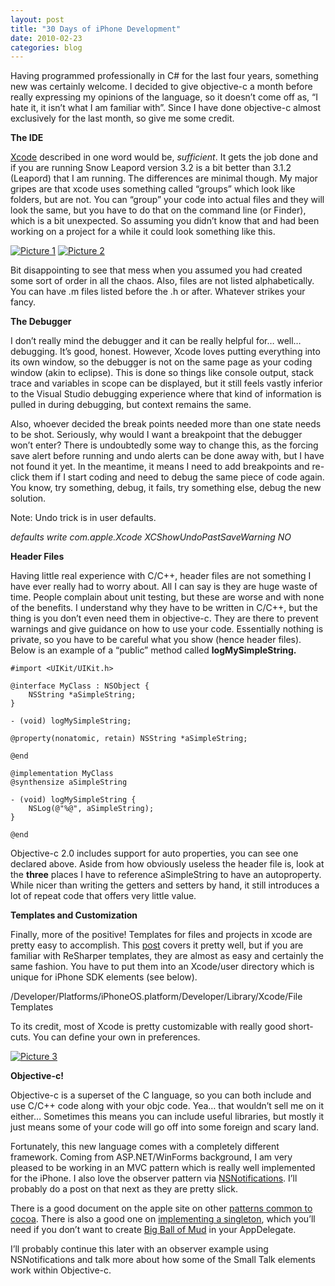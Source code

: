 ```yaml
---
layout: post
title: "30 Days of iPhone Development"
date: 2010-02-23
categories: blog
---
```


Having programmed professionally in C# for the last four years, something new was certainly welcome. I decided to give objective-c a month before really expressing my opinions of the language, so it doesn’t come off as, “I hate it, it isn’t what I am familiar with”. Since I have done objective-c almost exclusively for the last month, so give me some credit.

**The IDE**

[Xcode](http://developer.apple.com/tools/xcode/) described in one word would be, _sufficient_. It gets the job done and if you are running Snow Leapord version 3.2 is a bit better than 3.1.2 (Leapord) that I am running. The differences are minimal though. My major gripes are that xcode uses something called “groups” which look like folders, but are not. You can “group” your code into actual files and they will look the same, but you have to do that on the command line (or Finder), which is a bit unexpected. So assuming you didn’t know that and had been working on a project for a while it could look something like this.

[![Picture 1](http://lh6.ggpht.com/_VrsVJGFhz4c/S4TCpqBDzoI/AAAAAAAABvY/5CFPqRvNMjE/Picture%201_thumb%5B10%5D.png?imgmax=800 "Picture 1")](http://lh6.ggpht.com/_VrsVJGFhz4c/S4TCpMJNpxI/AAAAAAAABvU/-qMlZuFl_-M/s1600-h/Picture%201%5B14%5D.png) [![Picture 2](http://lh4.ggpht.com/_VrsVJGFhz4c/S4TCtdda0wI/AAAAAAAABvg/J9c0y8Oca5A/Picture%202_thumb%5B6%5D.png?imgmax=800 "Picture 2")](http://lh4.ggpht.com/_VrsVJGFhz4c/S4TCrPo3vNI/AAAAAAAABvc/jUhicZg0iGM/s1600-h/Picture%202%5B10%5D.png)

Bit disappointing to see that mess when you assumed you had created some sort of order in all the chaos. Also, files are not listed alphabetically. You can have .m files listed before the .h or after. Whatever strikes your fancy.

**The Debugger**

I don’t really mind the debugger and it can be really helpful for… well… debugging. It’s good, honest. However, Xcode loves putting everything into its own window, so the debugger is not on the same page as your coding window (akin to eclipse). This is done so things like console output, stack trace and variables in scope can be displayed, but it still feels vastly inferior to the Visual Studio debugging experience where that kind of information is pulled in during debugging, but context remains the same.

Also, whoever decided the break points needed more than one state needs to be shot. Seriously, why would I want a breakpoint that the debugger won’t enter? There is undoubtedly some way to change this, as the forcing save alert before running and undo alerts can be done away with, but I have not found it yet. In the meantime, it means I need to add breakpoints and re-click them if I start coding and need to debug the same piece of code again. You know, try something, debug, it fails, try something else, debug the new solution.

Note: Undo trick is in user defaults.

_defaults write com.apple.Xcode XCShowUndoPastSaveWarning NO_

**Header Files**

Having little real experience with C/C++, header files are not something I have ever really had to worry about. All I can say is they are huge waste of time. People complain about unit testing, but these are worse and with none of the benefits. I understand why they have to be written in C/C++, but the thing is you don’t even need them in objective-c. They are there to prevent warnings and give guidance on how to use your code. Essentially nothing is private, so you have to be careful what you show (hence header files). Below is an example of a “public” method called **logMySimpleString.**

```
#import <UIKit/UIKit.h>

@interface MyClass : NSObject {
	NSString *aSimpleString;
}

- (void) logMySimpleString;

@property(nonatomic, retain) NSString *aSimpleString;

@end

@implementation MyClass
@synthensize aSimpleString

- (void) logMySimpleString {
	NSLog(@"%@", aSimpleString);
}

@end
```

Objective-c 2.0 includes support for auto properties, you can see one declared above. Aside from how obviously useless the header file is, look at the **three** places I have to reference aSimpleString to have an autoproperty. While nicer than writing the getters and setters by hand, it still introduces a lot of repeat code that offers very little value.

**Templates and Customization**

Finally, more of the positive! Templates for files and projects in xcode are pretty easy to accomplish. This [post](http://blog.highorderbit.com/2009/03/15/customizing-xcode-cocoa-touch-file-templates/) covers it pretty well, but if you are familiar with ReSharper templates, they are almost as easy and certainly the same fashion. You have to put them into an Xcode/user directory which is unique for iPhone SDK elements (see below).

/Developer/Platforms/iPhoneOS.platform/Developer/Library/Xcode/File Templates

To its credit, most of Xcode is pretty customizable with really good short-cuts. You can define your own in preferences.

[![Picture 3](http://lh4.ggpht.com/_VrsVJGFhz4c/S4TCvBAD4dI/AAAAAAAABvo/ac2dhucen-E/Picture%203_thumb%5B1%5D.png?imgmax=800 "Picture 3")](http://lh6.ggpht.com/_VrsVJGFhz4c/S4TCt7_asTI/AAAAAAAABvk/qp9RZpVZ-Ek/s1600-h/Picture%203%5B3%5D.png)

**Objective-c!**

Objective-c is a superset of the C language, so you can both include and use C/C++ code along with your objc code. Yea… that wouldn’t sell me on it either… Sometimes this means you can include useful libraries, but mostly it just means some of your code will go off into some foreign and scary land.

Fortunately, this new language comes with a completely different framework. Coming from ASP.NET/WinForms background, I am very pleased to be working in an MVC pattern which is really well implemented for the iPhone. I also love the observer pattern via [NSNotifications](http://developer.apple.com/iphone/library/documentation/Cocoa/Reference/Foundation/Classes/NSNotification_Class/Reference/Reference.html). I’ll probably do a post on that next as they are pretty slick.

There is a good document on the apple site on other [patterns common to cocoa](http://developer.apple.com/iphone/library/documentation/Cocoa/Conceptual/CocoaFundamentals/CocoaDesignPatterns/CocoaDesignPatterns.html#//apple_ref/doc/uid/TP40002974-CH6-SW6). There is also a good one on [implementing a singleton](http://developer.apple.com/mac/library/documentation/Cocoa/Conceptual/CocoaFundamentals/CocoaObjects/CocoaObjects.html#//apple_ref/doc/uid/TP40002974-CH4-SW32), which you’ll need if you don’t want to create [Big Ball of Mud](http://en.wikipedia.org/wiki/Big_ball_of_mud) in your AppDelegate.

I’ll probably continue this later with an observer example using NSNotifications and talk more about how some of the Small Talk elements work within Objective-c.
